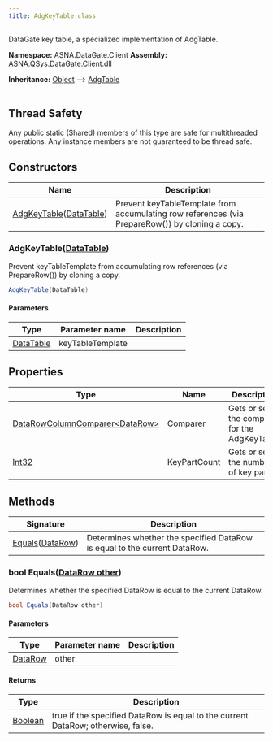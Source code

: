 ```yaml
---
title: AdgKeyTable class
---
```


DataGate key table, a specialized implementation of AdgTable.

**Namespace:** ASNA.DataGate.Client
**Assembly:** ASNA.QSys.DataGate.Client.dll

**Inheritance:** [Object](https://docs.microsoft.com/en-us/dotnet/api/system.object) --> [AdgTable](/reference/data-gate-client/adg-table.html)
<br>
<br>
## Thread Safety

Any public static (Shared) members of this type are safe for multithreaded operations. Any instance members are not guaranteed to be thread safe.

## Constructors

| Name | Description |
| --- | --- |
| [AdgKeyTable](#adgkeytable-datatable-)([DataTable](https://learn.microsoft.com/en-us/dotnet/api/system.data.datatable.select?view=net-8.0)) | Prevent keyTableTemplate from accumulating row references (via PrepareRow()) by cloning a copy. 

### AdgKeyTable([DataTable](https://learn.microsoft.com/en-us/dotnet/api/system.data.datatable.select?view=net-8.0))

Prevent keyTableTemplate from accumulating row references (via PrepareRow()) by cloning a copy. 

```cs
AdgKeyTable(DataTable)
```

#### Parameters

| Type | Parameter name | Description
| --- | --- | ---
| [DataTable](https://learn.microsoft.com/en-us/dotnet/api/system.data.datatable.select?view=net-8.0) | keyTableTemplate | 

## Properties

| Type | Name | Description
| --- | --- | --- 
| [DataRowColumnComparer\<DataRow\>](https://learn.microsoft.com/en-us/dotnet/api/) | Comparer | Gets or sets the comparer for the AdgKeyTable. |
| [Int32](https://learn.microsoft.com/en-us/dotnet/csharp/language-reference/builtin-types/integral-numeric-types) | KeyPartCount | Gets or sets the number of key parts. |

## Methods

| Signature | Description |
| --- | --- |
| [Equals](#equals-datarow-)([DataRow](https://learn.microsoft.com/en-us/dotnet/api/system.data.datarow?view=net-8.0)) | Determines whether the specified DataRow is equal to the current DataRow.

### bool Equals([DataRow other](https://learn.microsoft.com/en-us/dotnet/api/system.data.datarow?view=net-8.0))

Determines whether the specified DataRow is equal to the current DataRow.

```cs
bool Equals(DataRow other)
```

#### Parameters

| Type | Parameter name | Description
| --- | --- | ---
| [DataRow](https://learn.microsoft.com/en-us/dotnet/api/system.data.datarow?view=net-8.0) | other | 

#### Returns

| Type | Description
| --- | ---
| [Boolean](https://docs.microsoft.com/en-us/dotnet/api/system.boolean) | true if the specified DataRow is equal to the current DataRow; otherwise, false.

